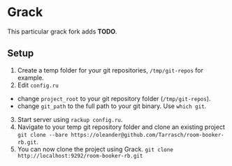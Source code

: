 # Grack

This particular grack fork adds **TODO**.

## Setup

1. Create a temp folder for your git repositories, `/tmp/git-repos` for example.
2. Edit `config.ru`
  - change `project_root` to your git repository folder (`/tmp/git-repos`).
  - change `git_path` to the full path to your git binary. Use `which git`.
3. Start server using `rackup config.ru`.
4. Navigate to your temp git repository folder and clone an existing project `git clone --bare https://oleander@github.com/Tarrasch/room-booker-rb.git`.
5. You can now clone the project using Grack. `git clone http://localhost:9292/room-booker-rb.git`

